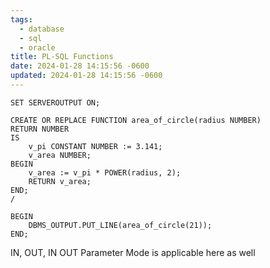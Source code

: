 ```yaml
---
tags:
  - database
  - sql
  - oracle
title: PL-SQL Functions
date: 2024-01-28 14:15:56 -0600
updated: 2024-01-28 14:15:56 -0600
---
```


````plsql
SET SERVEROUTPUT ON;

CREATE OR REPLACE FUNCTION area_of_circle(radius NUMBER)
RETURN NUMBER
IS
	v_pi CONSTANT NUMBER := 3.141;
	v_area NUMBER;
BEGIN
	v_area := v_pi * POWER(radius, 2);
	RETURN v_area;
END;
/

BEGIN
	DBMS_OUTPUT.PUT_LINE(area_of_circle(21));
END;
````

IN, OUT, IN OUT Parameter Mode is applicable here as well
